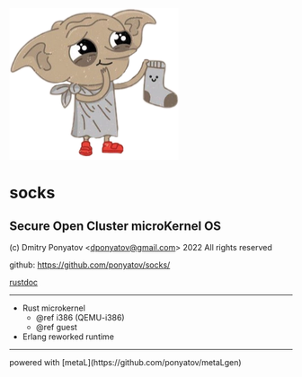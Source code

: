 ![logo](doc/logo.png)
#  socks
## Secure Open Cluster microKernel OS

(c) Dmitry Ponyatov <<dponyatov@gmail.com>> 2022 All rights reserved

github: https://github.com/ponyatov/socks/

<a href="rust/socks/index.html">rustdoc</a><hr>


* Rust microkernel
    * @ref i386 (QEMU-i386)
    * @ref guest
* Erlang reworked runtime

<hr>
powered with [metaL](https://github.com/ponyatov/metaLgen)
